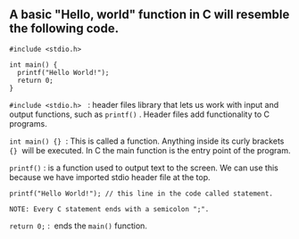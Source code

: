 ## A basic "Hello, world" function in C will resemble the following code.

```text-x-csrc
#include <stdio.h>

int main() {
  printf("Hello World!");
  return 0;
} 
```

`#include <stdio.h>`   : header files library that lets us work with input and output functions, such as `printf()` . Header files add functionality to C programs.

`int main() {}`  : This is called a function. Anything inside its curly brackets `{}`  will be executed. In C the main function is the entry point of the program.

`printf()` : is a function used to output text to the screen. We can use this because we have imported stdio header file at the top. 

```text-plain
printf("Hello World!"); // this line in the code called statement.

NOTE: Every C statement ends with a semicolon ";". 
```

`return 0;` :  ends the `main()` function.
